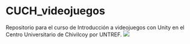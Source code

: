 # CUCH_videojuegos
Repositorio para el curso de Introducción a videojuegos con Unity en el Centro Universitario de Chivilcoy por UNTREF.
![](https://github.com/CUCH_videojuegos/unitygifCuchClase4.gif)
